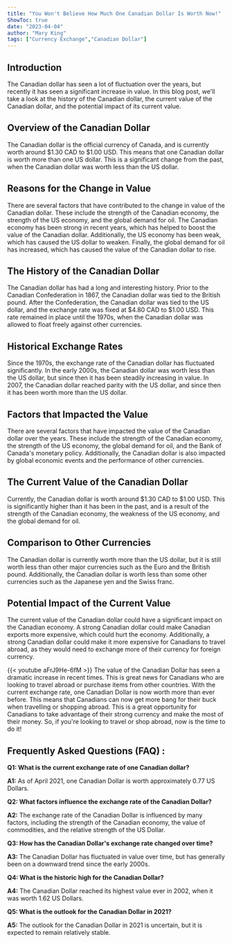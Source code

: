 ```yaml
---
title: "You Won't Believe How Much One Canadian Dollar Is Worth Now!"
ShowToc: true 
date: "2023-04-04"
author: "Mary King" 
tags: ["Currency Exchange","Canadian Dollar"]
---
```

## Introduction

The Canadian dollar has seen a lot of fluctuation over the years, but recently it has seen a significant increase in value. In this blog post, we'll take a look at the history of the Canadian dollar, the current value of the Canadian dollar, and the potential impact of its current value.

## Overview of the Canadian Dollar

The Canadian dollar is the official currency of Canada, and is currently worth around $1.30 CAD to $1.00 USD. This means that one Canadian dollar is worth more than one US dollar. This is a significant change from the past, when the Canadian dollar was worth less than the US dollar.

## Reasons for the Change in Value

There are several factors that have contributed to the change in value of the Canadian dollar. These include the strength of the Canadian economy, the strength of the US economy, and the global demand for oil. The Canadian economy has been strong in recent years, which has helped to boost the value of the Canadian dollar. Additionally, the US economy has been weak, which has caused the US dollar to weaken. Finally, the global demand for oil has increased, which has caused the value of the Canadian dollar to rise.

## The History of the Canadian Dollar

The Canadian dollar has had a long and interesting history. Prior to the Canadian Confederation in 1867, the Canadian dollar was tied to the British pound. After the Confederation, the Canadian dollar was tied to the US dollar, and the exchange rate was fixed at $4.80 CAD to $1.00 USD. This rate remained in place until the 1970s, when the Canadian dollar was allowed to float freely against other currencies.

## Historical Exchange Rates

Since the 1970s, the exchange rate of the Canadian dollar has fluctuated significantly. In the early 2000s, the Canadian dollar was worth less than the US dollar, but since then it has been steadily increasing in value. In 2007, the Canadian dollar reached parity with the US dollar, and since then it has been worth more than the US dollar.

## Factors that Impacted the Value

There are several factors that have impacted the value of the Canadian dollar over the years. These include the strength of the Canadian economy, the strength of the US economy, the global demand for oil, and the Bank of Canada's monetary policy. Additionally, the Canadian dollar is also impacted by global economic events and the performance of other currencies.

## The Current Value of the Canadian Dollar

Currently, the Canadian dollar is worth around $1.30 CAD to $1.00 USD. This is significantly higher than it has been in the past, and is a result of the strength of the Canadian economy, the weakness of the US economy, and the global demand for oil.

## Comparison to Other Currencies

The Canadian dollar is currently worth more than the US dollar, but it is still worth less than other major currencies such as the Euro and the British pound. Additionally, the Canadian dollar is worth less than some other currencies such as the Japanese yen and the Swiss franc.

## Potential Impact of the Current Value

The current value of the Canadian dollar could have a significant impact on the Canadian economy. A strong Canadian dollar could make Canadian exports more expensive, which could hurt the economy. Additionally, a strong Canadian dollar could make it more expensive for Canadians to travel abroad, as they would need to exchange more of their currency for foreign currency.

{{< youtube aFrJ9He-6fM >}} 
The value of the Canadian Dollar has seen a dramatic increase in recent times. This is great news for Canadians who are looking to travel abroad or purchase items from other countries. With the current exchange rate, one Canadian Dollar is now worth more than ever before. This means that Canadians can now get more bang for their buck when travelling or shopping abroad. This is a great opportunity for Canadians to take advantage of their strong currency and make the most of their money. So, if you're looking to travel or shop abroad, now is the time to do it!

## Frequently Asked Questions (FAQ) :
**Q1: What is the current exchange rate of one Canadian dollar?**

**A1:** As of April 2021, one Canadian Dollar is worth approximately 0.77 US Dollars. 

**Q2: What factors influence the exchange rate of the Canadian Dollar?**

**A2:** The exchange rate of the Canadian Dollar is influenced by many factors, including the strength of the Canadian economy, the value of commodities, and the relative strength of the US Dollar. 

**Q3: How has the Canadian Dollar's exchange rate changed over time?**

**A3:** The Canadian Dollar has fluctuated in value over time, but has generally been on a downward trend since the early 2000s. 

**Q4: What is the historic high for the Canadian Dollar?**

**A4:** The Canadian Dollar reached its highest value ever in 2002, when it was worth 1.62 US Dollars. 

**Q5: What is the outlook for the Canadian Dollar in 2021?**

**A5:** The outlook for the Canadian Dollar in 2021 is uncertain, but it is expected to remain relatively stable.





